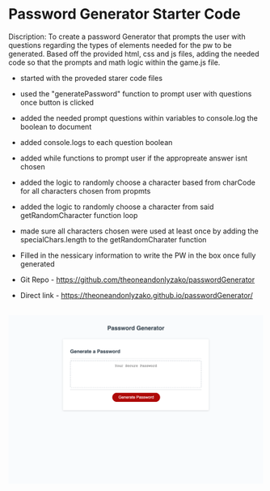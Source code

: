 # Password Generator Starter Code

Discription:
To create a password Generator that prompts the user with questions regarding the types of elements needed for the pw to be generated. Based off the provided html, css and js files, adding the needed code so that the prompts and math logic within the game.js file.

- started with the proveded starer code files</br>
- used the  "generatePassword" function to prompt user with questions once button is clicked</br>
- added the needed prompt questions within variables to console.log the boolean to document</br>
- added console.logs to each question boolean</br>
- added while functions to prompt user if the appropreate answer isnt chosen</br>
- added the logic to randomly choose a character based from charCode for all characters chosen from propmts </br>
- added the logic to randomly choose a character from said getRandomCharacter function loop</br>
- made sure all characters chosen were used at least once by adding the specialChars.length to the getRandomCharater function</br>
- Filled in the nessicary information to write the PW in the box once fully generated</br>


- Git Repo - https://github.com/theoneandonlyzako/passwordGenerator</br>
- Direct link - https://theoneandonlyzako.github.io/passwordGenerator/ </br></br>

![img](site.png)